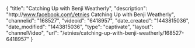 {
    "title": "Catching Up with Benji Weatherly",
    "description": "http:\/\/www.facebook.com\/etnies Catching Up with Benji Weatherly",
    "channelid": "168527",
    "videoid": "6418957",
    "date_created": "1443815036",
    "date_modified": "1443815036",
    "type": "captivate",
    "layout": "channelVideo",
    "url": "\/etnies\/catching-up-with-benji-weatherly\/168527-6418957"
}
